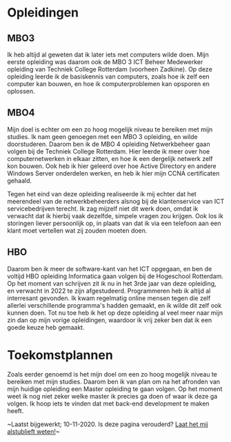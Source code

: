 ﻿# Opleidingen

## MBO3
Ik heb altijd al geweten dat ik later iets met computers wilde doen. Mijn eerste opleiding was daarom ook de MBO 3 ICT Beheer Medewerker opleiding van Techniek College Rotterdam (voorheen Zadkine). Op deze opleiding leerde ik de basiskennis van computers, zoals hoe ik zelf een computer kan bouwen, en hoe ik computerproblemen kan opsporen en oplossen.

## MBO4
Mijn doel is echter om een zo hoog mogelijk niveau te bereiken met mijn studies. Ik nam geen genoegen met een MBO 3 opleiding, en wilde doorstuderen. Daarom ben ik de MBO 4 opleiding Netwerkbeheer gaan volgen bij de Techniek College Rotterdam. Hier leerde ik meer over hoe computernetwerken in elkaar zitten, en hoe ik een dergelijk netwerk zelf kon bouwen. Ook heb ik hier geleerd over hoe Active Directory en andere Windows Server onderdelen werken, en heb ik hier mijn CCNA certificaten gehaald.

Tegen het eind van deze opleiding realiseerde ik mij echter dat het meerendeel van de netwerkbeheerders alsnog bij de klantenservice van ICT servicebedrijven terecht. Ik zag mijzelf niet dit werk doen, omdat ik verwacht dat ik hierbij vaak dezelfde, simpele vragen zou krijgen. Ook los ik storingen liever persoonlijk op, in plaats van dat ik via een telefoon aan een klant moet vertellen wat zij zouden moeten doen.

## HBO
Daarom ben ik meer de software-kant van het ICT opgegaan, en ben de voltijd HBO opleiding Informatica gaan volgen bij de Hogeschool Rotterdam. Op het moment van schrijven zit ik nu in het 3rde jaar van deze opleiding, en verwacht in 2022 te zijn afgestudeerd. Programmeren heb ik altijd al interresant gevonden. Ik kwam regelmatig online mensen tegen die zelf allerlei verschillende programma's hadden gemaakt, en ik wilde dit zelf ook kunnen doen. Tot nu toe heb ik het op deze opleiding al veel meer naar mijn zin dan op mijn vorige opleidingen, waardoor ik vrij zeker ben dat ik een goede keuze heb gemaakt.

# Toekomstplannen

Zoals eerder genoemd is het mijn doel om een zo hoog mogelijk niveau te bereiken met mijn studies. Daarom ben ik van plan om na het afronden van mijn huidige opleiding een Master opleiding te gaan volgen. Op het moment weet ik nog niet zeker welke master ik precies ga doen of waar ik deze ga volgen. Ik hoop iets te vinden dat met back-end development te maken heeft.

~Laatst bijgewerkt; 10-11-2020. Is deze pagina verouderd? [Laat het mij alstublieft weten!](Contact)~